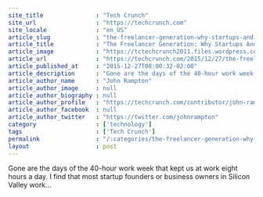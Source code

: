 ```yaml
---
site_title               : "Tech Crunch"
site_url                 : "https://techcrunch.com"
site_locale              : "en_US"
article_slug             : "the-freelancer-generation-why-startups-and-enterprises-need-to-pay-attention"
article_title            : "The Freelancer Generation: Why Startups And Enterprises Need To Pay Attention"
article_image            : "https://tctechcrunch2011.files.wordpress.com/2015/12/shutterstock_279072494.png?w=764&h=400&crop=1"
article_url              : "https://techcrunch.com/2015/12/27/the-freelancer-generation-why-startups-and-enterprises-need-to-pay-attention/"
article_published_at     : "2015-12-27T08:00:32-02:00"
article_description      : "Gone are the days of the 40-hour work week that kept us at work eight hours a day. I find that most startup founders or business owners in Silicon Valley work..."
article_author_name      : "John Rampton"
article_author_image     : null
article_author_biography : null
article_author_profile   : "https://techcrunch.com/contributor/john-rampton/"
article_author_facebook  : null
article_author_twitter   : "https://twitter.com/johnrampton"
category                 : ['technology']
tags                     : ['Tech Crunch']
permalink                : "/:categories/the-freelancer-generation-why-startups-and-enterprises-need-to-pay-attention/"
layout                   : post
---
```


Gone are the days of the 40-hour work week that kept us at work eight hours a day. I find that most startup founders or business owners in Silicon Valley work...
